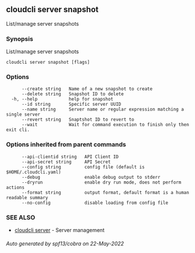 ## cloudcli server snapshot

List/manage server snapshots

### Synopsis

List/manage server snapshots

```
cloudcli server snapshot [flags]
```

### Options

```
      --create string   Name of a new snapshot to create
      --delete string   Snapshot ID to delete
  -h, --help            help for snapshot
      --id string       Specific server UUID
      --name string     Server name or regular expression matching a single server
      --revert string   Snaptshot ID to revert to
      --wait            Wait for command execution to finish only then exit cli.
```

### Options inherited from parent commands

```
      --api-clientid string   API Client ID
      --api-secret string     API Secret
      --config string         config file (default is $HOME/.cloudcli.yaml)
      --debug                 enable debug output to stderr
      --dryrun                enable dry run mode, does not perform actions
      --format string         output format, default format is a human readable summary
      --no-config             disable loading from config file
```

### SEE ALSO

* [cloudcli server](cloudcli_server.md)	 - Server management

###### Auto generated by spf13/cobra on 22-May-2022
